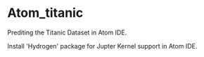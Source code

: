 # Atom_titanic

Prediting the Titanic Dataset in Atom IDE.

Install 'Hydrogen' package for Jupter Kernel support in Atom IDE.
